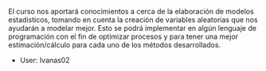 El curso nos aportará conocimientos a cerca de la elaboración de modelos estadisticos, tomando en cuenta la creación de variables aleatorias que nos ayudarán a modelar mejor. Esto se podrá implementar en algún lenguaje de programación con el fin de optimizar procesos y para tener una mejor estimación/cálculo para cada uno de los métodos desarrollados.

- User: Ivanas02
